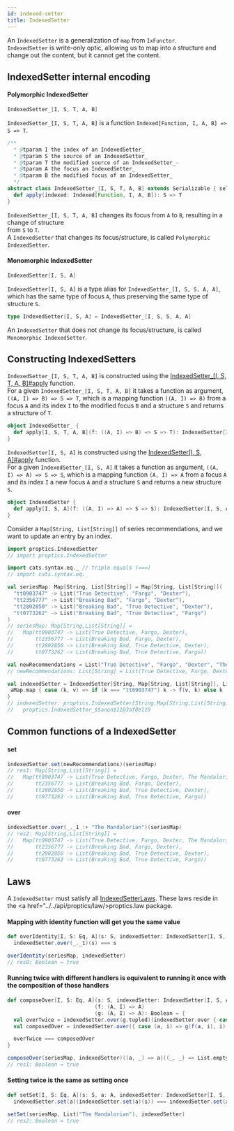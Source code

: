 ```yaml
---
id: indexed-setter
title: IndexedSetter
---
```


An `IndexedSetter` is a generalization of `map` from `IxFunctor`.</br>
`IndexedSetter` is write-only optic, allowing us to map into a structure and change out the content, but it cannot get the content.

## IndexedSetter internal encoding

#### Polymorphic IndexedSetter

```scala
IndexedSetter_[I, S, T, A, B]
```

`IndexedSetter_[I, S, T, A, B]` is a function `Indexed[Function, I, A, B] => S => T`.

```scala
/**
  * @tparam I the index of an IndexedSetter_
  * @tparam S the source of an IndexedSetter_
  * @tparam T the modified source of an IndexedSetter_—
  * @tparam A the focus an IndexedSetter_
  * @tparam B the modified focus of an IndexedSetter_
  */
abstract class IndexedSetter_[I, S, T, A, B] extends Serializable { self =>
  def apply(indexed: Indexed[Function, I, A, B]): S => T
}
```

`IndexedSetter_[I, S, T, A, B]` changes its focus from `A` to `B`, resulting in a change of structure</br> from `S` to `T`.</br>
 A `IndexedSetter` that changes its focus/structure, is called `Polymorphic IndexedSetter`.

#### Monomorphic IndexedSetter
    
```scala
IndexedSetter[I, S, A]
```
    
`IndexedSetter[I, S, A]` is a type alias for `IndexedSetter_[I, S, S, A, A]`, which has the same type of focus `A`, thus preserving the same type of structure `S`.

```scala
type IndexedSetter[I, S, A] = IndexedSetter_[I, S, S, A, A]
``` 

An `IndexedSetter` that does not change its focus/structure, is called `Monomorphic IndexedSetter`.

## Constructing IndexedSetters

`IndexedSetter_[I, S, T, A, B]` is constructed using the <a href="../../api/proptics/IndexedSetter_$">IndexedSetter_[I, S, T, A, B]#apply</a> function.</br>
For a given `IndexedSetter_[I, S, T, A, B]` it takes a function as argument, `((A, I) => B) => S => T`, which is a mapping function `((A, I) => B)` from a focus `A` and its index `I` to the modified focus `B`
and a structure `S` and returns a structure of `T`.

```scala
object IndexedSetter_ {
  def apply[I, S, T, A, B](f: ((A, I) => B) => S => T): IndexedSetter[I, S, T, A, B]
}
```

`IndexedSetter[I, S, A]` is constructed using the <a href="../../api/proptics/IndexedSetter$">IndexedSetter[I, S, A]#apply</a> function.</br>
For a given `IndexedSetter_[I, S, A]` it takes a function as argument, `((A, I) => A) => S => S`,  which is a mapping function `(A, I) => A` from a focus `A` and its index `I` a new focus `A` and a structure `S` and returns a new structure `S`.

```scala
object IndexedSetter {
  def apply[I, S, A](f: ((A, I) => A) => S => S): IndexedSetter[I, S, A]
}
```

Consider a `Map[String, List[String]]` of series recommendations, and we want to update 
an entry by an index.

```scala
import proptics.IndexedSetter
// import proptics.IndexedSetter

import cats.syntax.eq._ // triple equals (===) 
// import cats.syntax.eq._

val seriesMap: Map[String, List[String]] = Map[String, List[String]](
  "tt0903747" -> List("True Detective", "Fargo", "Dexter"),
  "tt2356777" -> List("Breaking Bad", "Fargo", "Dexter"),
  "tt2802850" -> List("Breaking Bad", "True Detective", "Dexter"),
  "tt0773262" -> List("Breaking Bad", "True Detective", "Fargo")
)
// seriesMap: Map[String,List[String]] = 
//   Map(tt0903747 -> List(True Detective, Fargo, Dexter), 
//       tt2356777 -> List(Breaking Bad, Fargo, Dexter), 
//       tt2802850 -> List(Breaking Bad, True Detective, Dexter), 
//       tt0773262 -> List(Breaking Bad, True Detective, Fargo))

val newRecommendations = List("True Detective", "Fargo", "Dexter", "The Mandalorian")
// newRecommendations: List[String] = List(True Detective, Fargo, Dexter, The Mandalorian)

val indexedSetter = IndexedSetter[String, Map[String, List[String]], List[String]] { f => aMap =>
 aMap.map { case (k, v) => if (k === "tt0903747") k -> f(v, k) else k -> v }
}
// indexedSetter: proptics.IndexedSetter[String,Map[String,List[String]],List[String]] =
//   proptics.IndexedSetter_$$anon$11@3af8e119
```

## Common functions of a IndexedSetter

#### set
```scala
indexedSetter.set(newRecommendations)(seriesMap)
// res1: Map[String,List[String]] = 
//   Map(tt0903747 -> List(True Detective, Fargo, Dexter, The Mandalorian), 
//       tt2356777 -> List(Breaking Bad, Fargo, Dexter), 
//       tt2802850 -> List(Breaking Bad, True Detective, Dexter), 
//       tt0773262 -> List(Breaking Bad, True Detective, Fargo))
```

#### over
```scala
indexedSetter.over(_._1 :+ "The Mandalorian")(seriesMap)
// res2: Map[String,List[String]] = 
//   Map(tt0903747 -> List(True Detective, Fargo, Dexter, The Mandalorian), 
//       tt2356777 -> List(Breaking Bad, Fargo, Dexter), 
//       tt2802850 -> List(Breaking Bad, True Detective, Dexter), 
//       tt0773262 -> List(Breaking Bad, True Detective, Fargo))
```

## Laws

A `IndexedSetter` must satisfy all <a href="../../api/proptics/law/IndexedSetterLaws">IndexedSetterLaws</a>. These laws reside in the <a href="../../api/proptics/law/>proptics.law</a> package.

#### Mapping with identity function will get you the same value

```scala
def overIdentity[I, S: Eq, A](s: S, indexedSetter: IndexedSetter[I, S, A]): Boolean =
  indexedSetter.over(_._1)(s) === s

overIdentity(seriesMap, indexedSetter)
// res0: Boolean = true 
```

#### Running twice with different handlers is equivalent to running it once with the composition of those handlers

```scala
def composeOver[I, S: Eq, A](s: S, indexedSetter: IndexedSetter[I, S, A])
                            (f: (A, I) => A)
                            (g: (A, I) => A): Boolean = {
  val overTwice = indexedSetter.over(g.tupled)(indexedSetter.over { case (a, i) => f(a, i) }(s))
  val composedOver = indexedSetter.over({ case (a, i) => g(f(a, i), i) })(s)

  overTwice === composedOver
}

composeOver(seriesMap, indexedSetter)((a, _) => a)((_, _) => List.empty[String])
// res1: Boolean = true 
```
#### Setting twice is the same as setting once
 
```scala
def setSet[I, S: Eq, A](s: S, a: A, indexedSetter: IndexedSetter[I, S, A]): Boolean =
  indexedSetter.set(a)(indexedSetter.set(a)(s)) === indexedSetter.set(a)(s)

setSet(seriesMap, List("The Mandalorian"), indexedSetter)
// res2: Boolean = true 
```